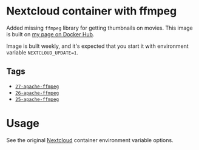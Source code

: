 # Nextcloud container with ffmpeg

Added missing `ffmpeg` library for getting thumbnails on movies. This image is built on [my page on Docker Hub](https://hub.docker.com/u/aheimsbakk).

Image is built weekly, and it's expected that you start it with environment variable `NEXTCLOUD_UPDATE=1`.


## Tags

* [`27-apache-ffmpeg`](https://github.com/aheimsbakk/container-nextcloud/blob/master/Dockerfile.27)
* [`26-apache-ffmpeg`](https://github.com/aheimsbakk/container-nextcloud/blob/master/Dockerfile.26)
* [`25-apache-ffmpeg`](https://github.com/aheimsbakk/container-nextcloud/blob/master/Dockerfile.25)

# Usage

See the original [Nextcloud](https://hub.docker.com/_/nextcloud) container environment variable options.

<!---
# vim: set spell spelllang=en:
-->
